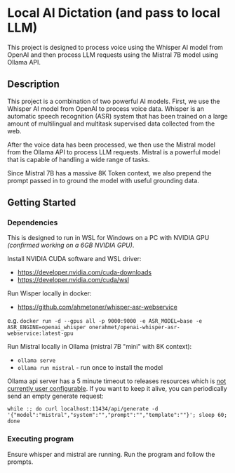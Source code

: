 # Local AI Dictation (and pass to local LLM)

This project is designed to process voice using the Whisper AI model from OpenAI and then process LLM requests using the Mistral 7B model using Ollama API.

## Description

This project is a combination of two powerful AI models. First, we use the Whisper AI model from OpenAI to process voice data. Whisper is an automatic speech recognition (ASR) system that has been trained on a large amount of multilingual and multitask supervised data collected from the web.

After the voice data has been processed, we then use the Mistral model from the Ollama API to process LLM requests. Mistral is a powerful model that is capable of handling a wide range of tasks.

Since Mistral 7B has a massive 8K Token context, we also prepend the prompt passed in to ground the model with useful grounding data.

## Getting Started

### Dependencies

This is designed to run in WSL for Windows on a PC with NVIDIA GPU *(confirmed working on a 6GB NVIDIA GPU)*.

Install NVIDIA CUDA software and WSL driver:

* <https://developer.nvidia.com/cuda-downloads>
* <https://developer.nvidia.com/cuda/wsl>

Run Wisper locally in docker:

* https://github.com/ahmetoner/whisper-asr-webservice

e.g. `docker run -d --gpus all -p 9000:9000 -e ASR_MODEL=base -e ASR_ENGINE=openai_whisper onerahmet/openai-whisper-asr-webservice:latest-gpu`

Run Mistral locally in Ollama (mistral 7B "mini" with 8K context):

* `ollama serve`
* `ollama run mistral` - run once to install the model

Ollama api server has a 5 minute timeout to releases resources which is [not currently user configurable](https://github.com/jmorganca/ollama/issues/837#issuecomment-1771354540). If you want to keep it alive, you can periodically send an empty generate request:

`while :; do curl localhost:11434/api/generate -d '{"model":"mistral","system":"","prompt":"","template":""}'; sleep 60; done`

### Executing program

Ensure whisper and mistral are running. Run the program and follow the prompts.
